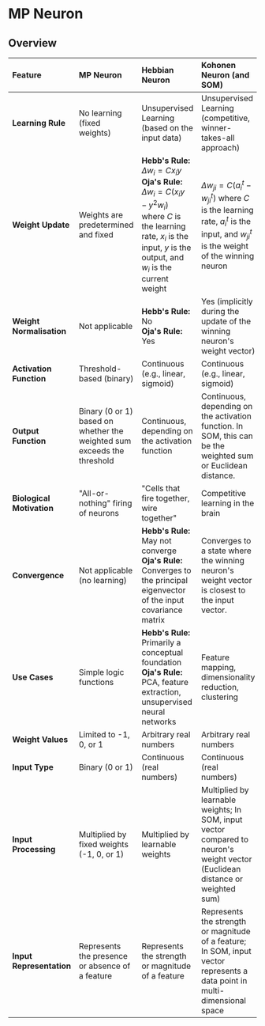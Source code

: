 # MP Neuron

## Overview

| Feature                   | MP Neuron                                                    | Hebbian Neuron                                               | Kohonen Neuron (and SOM)                                     |
| :------------------------ | :----------------------------------------------------------- | :----------------------------------------------------------- | :----------------------------------------------------------- |
| **Learning Rule**         | No learning (fixed weights)                                  | Unsupervised Learning (based on the input data)              | Unsupervised Learning (competitive, winner-takes-all approach) |
| **Weight Update**         | Weights are predetermined and fixed                          | **Hebb's Rule:** $\Delta w_i = Cx_iy$<br> **Oja's Rule:** $\Delta w_i = C(x_iy - y^2w_i)$ <br> where $C$ is the learning rate, $x_i$ is the input, $y$ is the output, and $w_i$ is the current weight | $\Delta w_{ji} = C(a_i^t - w_{ji}^t)$ where $C$ is the learning rate, $a_i^t$ is the input, and $w_{ji}^t$ is the weight of the winning neuron |
| **Weight Normalisation**  | Not applicable                                               | **Hebb's Rule:** No <br> **Oja's Rule:** Yes                 | Yes (implicitly during the update of the winning neuron's weight vector) |
| **Activation Function**   | Threshold-based (binary)                                     | Continuous (e.g., linear, sigmoid)                           | Continuous (e.g., linear, sigmoid)                           |
| **Output Function**       | Binary (0 or 1) based on whether the weighted sum exceeds the threshold | Continuous, depending on the activation function             | Continuous, depending on the activation function. In SOM, this can be the weighted sum or Euclidean distance. |
| **Biological Motivation** | "All-or-nothing" firing of neurons                           | "Cells that fire together, wire together"                    | Competitive learning in the brain                            |
| **Convergence**           | Not applicable (no learning)                                 | **Hebb's Rule:** May not converge <br> **Oja's Rule:** Converges to the principal eigenvector of the input covariance matrix | Converges to a state where the winning neuron's weight vector is closest to the input vector. |
| **Use Cases**             | Simple logic functions                                       | **Hebb's Rule:** Primarily a conceptual foundation <br> **Oja's Rule:** PCA, feature extraction, unsupervised neural networks | Feature mapping, dimensionality reduction, clustering        |
| **Weight Values**         | Limited to -1, 0, or 1                                       | Arbitrary real numbers                                       | Arbitrary real numbers                                       |
| **Input Type**            | Binary (0 or 1)                                              | Continuous (real numbers)                                    | Continuous (real numbers)                                    |
| **Input Processing**      | Multiplied by fixed weights (-1, 0, or 1)                    | Multiplied by learnable weights                              | Multiplied by learnable weights; In SOM, input vector compared to neuron's weight vector (Euclidean distance or weighted sum) |
| **Input Representation**  | Represents the presence or absence of a feature              | Represents the strength or magnitude of a feature            | Represents the strength or magnitude of a feature; In SOM, input vector represents a data point in multi-dimensional space |
